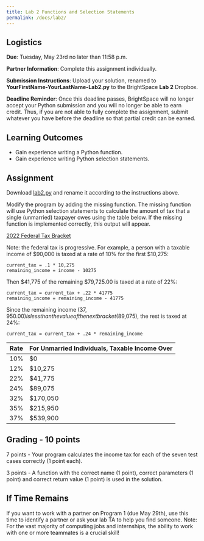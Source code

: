 ```yaml
---
title: Lab 2 Functions and Selection Statements
permalink: /docs/lab2/
---
```


## Logistics
**Due**: Tuesday, May 23rd no later than 11:58 p.m.

**Partner Information**: Complete this assignment individually.

**Submission Instructions**: Upload your solution, renamed to **YourFirstName-YourLastName-Lab2.py** to the BrightSpace **Lab 2** Dropbox.

**Deadline Reminder**: Once this deadline passes, BrightSpace will no longer accept your Python submission and you will no longer be able to earn credit. Thus, if you are not able to fully complete the assignment, submit whatever you have before the deadline so that partial credit can be earned.

## Learning Outcomes
- Gain experience writing a Python function.
- Gain experience writing Python selection statements.

## Assignment
Download [lab2.py](../lessons/code/lab2.py) and rename it according to the instructions above.

Modify the program by adding the missing function. The missing function will use Python selection statements to calculate the amount of tax that a single (unmarried) taxpayer owes using the table below. If the missing function is implemented correctly, this output will appear.

[2022 Federal Tax Bracket](https://taxfoundation.org/2022-tax-brackets/)

Note: the federal tax is progressive. For example, a person with a taxable income of $90,000 is taxed at a rate of 10% for the first $10,275:

```
current_tax = .1 * 10,275
remaining_income = income - 10275
```

Then $41,775 of the remaining $79,725.00 is taxed at a rate of 22%:

```
current_tax = current_tax + .22 * 41775
remaining_income = remaining_income - 41775
```

Since the remaining income ($37,950.00) is less than the value of the next bracket ($89,075), the rest is taxed at 24%:

```
current_tax = current_tax + .24 * remaining_income
```


| Rate | For Unmarried Individuals, Taxable Income Over | 
| --- | --- |
| 10% |	$0 |
| 12% | $10,275 |
| 22% | $41,775 |
| 24% | $89,075 |
| 32% | $170,050 |
| 35% | $215,950 |
| 37% | $539,900 |

## Grading - 10 points
7 points - Your program calculates the income tax for each of the seven test cases correctly (1 point each).

3 points - A function with the correct name (1 point), correct parameters (1 point) and correct return value (1 point) is used in the solution.

## If Time Remains
If you want to work with a partner on Program 1 (due May 29th), use this time to identify a partner or ask your lab TA to help you find someone. Note: For the vast majority of computing jobs and internships, the ability to work with one or more teammates is a crucial skill!